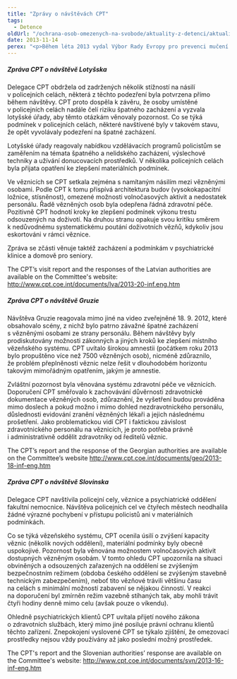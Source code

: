 ```yaml
---
title: "Zprávy o návštěvách CPT"
tags:
  - Detence
oldUrl: "/ochrana-osob-omezenych-na-svobode/aktuality-z-detenci/aktuality-z-detenci-2013/zpravy-o-navstevach-cpt/"
date: 2013-11-14
perex: "<p>Během léta 2013 vydal Výbor Rady Evropy pro prevenci mučení (CPT) zprávy z návštěv několika detenčních zařízení v Lotyšsku, Gruzii a ve Slovinsku.</p>"
---
```


<!-- imported from the old website -->

<h5>Zpráva CPT o návštěvě Lotyšska</h5><p>Delegace CPT obdržela od zadržených několik stížností na násilí v policejních celách, některá z těchto podezření byla potvrzena přímo během návštěvy. CPT proto dospěla k závěru, že osoby umístěné v policejních celách nadále čelí riziku špatného zacházení a vyzvala lotyšské úřady, aby těmto otázkám věnovaly pozornost. Co se týká podmínek v policejních celách, některé navštívené byly v takovém stavu, že opět vyvolávaly podezření na špatné zacházení.</p><p>Lotyšské úřady reagovaly nabídkou vzdělávacích programů policistům se zaměřením na témata špatného a nelidského zacházení, výslechové techniky a užívání donucovacích prostředků. V několika policejních celách byla přijata opatření ke zlepšení materiálních podmínek. </p><p>Ve věznicích se CPT setkala zejména s namítaným násilím mezi vězněnými osobami. Podle CPT k tomu přispívá architektura budov (vysokokapacitní ložnice, stísněnost), omezené možnosti volnočasových aktivit a nedostatek personálu. Řadě vězněných osob byla odepřena řádná zdravotní péče. Pozitivně CPT hodnotí kroky ke zlepšení podmínek výkonu trestu odsouzených na doživotí. Na druhou stranu opakuje svou kritiku směrem k nedůvodnému systematickému poutání doživotních vězňů, kdykoliv jsou eskortováni v rámci věznice.</p><p>Zpráva se zčásti věnuje taktéž zacházení a podmínkám v psychiatrické klinice a domově pro seniory.</p><p>The CPT’s visit report and the responses of the Latvian authorities are available on the Committee's website: <a title="Otevření do nového okna" href="http://www.cpt.coe.int/documents/lva/2013-20-inf.eng.htm" target="_blank">http://www.cpt.coe.int/documents/lva/2013-20-inf.eng.htm</a> </p><h5>Zpráva CPT o návštěvě Gruzie </h5><p>Návštěva Gruzie reagovala mimo jiné na video zveřejněné 18. 9. 2012, které obsahovalo scény, z nichž bylo patrno závažné špatné zacházení s vězněnými osobami ze strany personálu. Během návštěvy byly prodiskutovány možnosti zákonných a jiných kroků ke zlepšení místního vězeňského systému. CPT uvítalo širokou amnestii (počátkem roku 2013 bylo propuštěno více než 7500 vězněných osob), nicméně zdůraznilo, že problém přeplněnosti věznic nelze řešit v dlouhodobém horizontu takovým mimořádným opatřením, jakým je amnestie.</p><p>Zvláštní pozornost byla věnována systému zdravotní péče ve věznicích. Doporučení CPT směřovalo k zachovávání důvěrnosti zdravotnické dokumentace vězněných osob, zdůraznění, že vyšetření budou prováděna mimo doslech a pokud možno i mimo dohled nezdravotnického personálu, důslednosti evidování zranění vězněných lékaři a jejich následnému prošetření. Jako problematickou vidí CPT i faktickou závislost zdravotnického personálu na věznicích, je proto potřeba právně i administrativně oddělit zdravotníky od ředitelů věznic. </p><p>The CPT’s report and the response of the Georgian authorities are available on the Committee’s website <a title="Otevření do nového okna" href="http://www.cpt.coe.int/documents/geo/2013-18-inf-eng.htm" target="_blank">http://www.cpt.coe.int/documents/geo/2013-18-inf-eng.htm</a> </p><h5>Zpráva CPT o návštěvě Slovinska</h5><p>Delegace CPT navštívila policejní cely, věznice a psychiatrické oddělení fakultní nemocnice. Návštěva policejních cel ve čtyřech městech neodhalila žádné výrazné pochybení v přístupu policistů ani v materiálních podmínkách. </p><p>Co se týká vězeňského systému, CPT ocenila úsilí o zvýšení kapacity věznic (několik nových oddělení), materiální podmínky byly obecně uspokojivé. Pozornost byla věnována možnostem volnočasových aktivit dostupných vězněným osobám. V tomto ohledu CPT upozornila na situaci obviněných a odsouzených zařazených na oddělení se zvýšeným bezpečnostním režimem (obdoba českého oddělení se zvýšeným stavebně technickým zabezpečením), neboť tito vězňové trávili většinu času na celách s minimální možností zabavení se nějakou činností. V reakci na doporučení byl zmírněn režim vazebně stíhaných tak, aby mohli trávit čtyři hodiny denně mimo celu (avšak pouze o víkendu). </p><p>Ohledně psychiatrických klientů CPT uvítala přijetí nového zákona o zdravotních službách, který mimo jiné posiluje právní ochranu klientů těchto zařízení. Znepokojení vyslovené CPT se týkalo zjištění, že omezovací prostředky nejsou vždy používány až jako poslední možný prostředek.</p><p>The CPT's report and the Slovenian authorities’ response are available on the Committee's website: <a title="Otevření do nového okna" href="http://www.cpt.coe.int/documents/svn/2013-16-inf-eng.htm" target="_blank">http://www.cpt.coe.int/documents/svn/2013-16-inf-eng.htm</a> </p>
